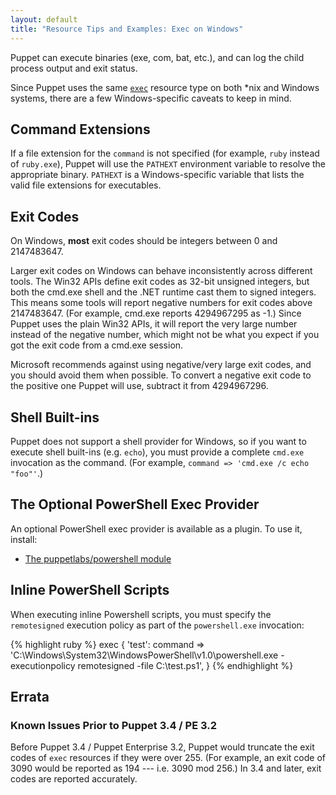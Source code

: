 ```yaml
---
layout: default
title: "Resource Tips and Examples: Exec on Windows"
---
```


[package]: /references/3.6.latest/type.html#package
[exec]: /references/3.6.latest/type.html#exec


Puppet can execute binaries (exe, com, bat, etc.), and can log the child process output and exit status.

Since Puppet uses the same [`exec`][exec] resource type on both \*nix and Windows systems, there are a few Windows-specific caveats to keep in mind.

## Command Extensions

If a file extension for the `command` is not specified (for example, `ruby` instead of `ruby.exe`), Puppet will use the `PATHEXT` environment variable to resolve the appropriate binary. `PATHEXT` is a Windows-specific variable that lists the valid file extensions for executables.

## Exit Codes

On Windows, **most** exit codes should be integers between 0 and 2147483647.

Larger exit codes on Windows can behave inconsistently across different tools. The Win32 APIs define exit codes as 32-bit unsigned integers, but both the cmd.exe shell and the .NET runtime cast them to signed integers. This means some tools will report negative numbers for exit codes above 2147483647. (For example, cmd.exe reports 4294967295 as -1.) Since Puppet uses the plain Win32 APIs, it will report the very large number instead of the negative number, which might not be what you expect if you got the exit code from a cmd.exe session.

Microsoft recommends against using negative/very large exit codes, and you should avoid them when possible. To convert a negative exit code to the positive one Puppet will use, subtract it from 4294967296.

## Shell Built-ins

Puppet does not support a shell provider for Windows, so if you want to execute shell built-ins (e.g. `echo`), you must provide a complete `cmd.exe` invocation as the command. (For example, `command => 'cmd.exe /c echo "foo"'`.)

## The Optional PowerShell Exec Provider

An optional PowerShell exec provider is available as a plugin. To use it, install:

* [The puppetlabs/powershell module](https://forge.puppetlabs.com/puppetlabs/powershell)

## Inline PowerShell Scripts

When executing inline Powershell scripts, you must specify the `remotesigned` execution policy as part of the `powershell.exe` invocation:

{% highlight ruby %}
    exec { 'test':
      command => 'C:\Windows\System32\WindowsPowerShell\v1.0\powershell.exe -executionpolicy remotesigned -file C:\test.ps1',
    }
{% endhighlight %}


## Errata

### Known Issues Prior to Puppet 3.4 / PE 3.2

Before Puppet 3.4 / Puppet Enterprise 3.2, Puppet would truncate the exit codes of `exec` resources if they were over 255. (For example, an exit code of 3090 would be reported as 194 --- i.e. 3090 mod 256.) In 3.4 and later, exit codes are reported accurately.
